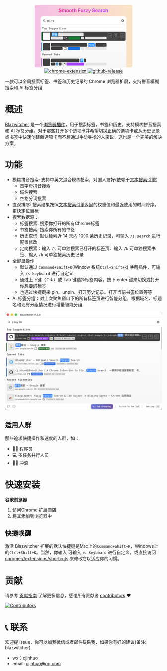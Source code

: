 <div align="center">
    <a href="#" target="_blank">
    <img src="./1.0-english-880x440-radius.png" alt="logo" height="200">
    </a>
</div>

<div align="center">
<a href="https://chromewebstore.google.com/detail/blazwitcher-fuzzy-pinyin/fjgablnemienkegdnbihhemebmmonihg" target="_blank">
<img src="https://img.shields.io/badge/chrome-extension?style=flat&label=extension&color=deepskyblue" alt="chrome-extension">
</a>
<a href="https://github.com/cjinhuo/blazwitcher/releases" target="_blank">
<img src="https://img.shields.io/github/v/release/cjinhuo/blazwitcher?style=flat&label=release&color=green" alt="github-release">
</a>
</div>

<p>一款可以全局搜索标签、书签和历史记录的 Chrome 浏览器扩展，支持拼音模糊搜索和 AI 标签分组</p>
</div>

# 概述
[Blazwitcher](https://blazwitcher.vercel.app/zh) 是一个[浏览器插件](https://chrome.google.com/webstore/detail/fjgablnemienkegdnbihhemebmmonihg)，用于搜索标签，书签和历史，支持模糊拼音搜索和 AI 标签分组。对于那些打开多个选项卡并希望切换正确的选项卡或从历史记录或书签中快速创建新选项卡而不想通过手动寻找的人来说，这也是一个完美的解决方案。

# 功能
- 模糊拼音搜索: 支持中英文混合模糊搜索，对国人友好(依赖于[文本搜索引擎](https://github.com/cjinhuo/text-search-engine))
  - 首字母拼音搜索
  - 域名搜索
  - 空格分词搜索
- 直观排序: 搜索结果按照[文本搜索引擎](https://github.com/cjinhuo/text-search-engine)返回的权重值和最近使用的时间降序，更快定位目标
- 搜索数据源：
  - 标签搜索: 搜索你打开的所有Chrome标签
  - 书签搜索: 搜索你所有的书签
  - 历史查询: 默认检索近 14 天内 1000 条历史记录，可输入 `/s search` 进行配置修改
  - 定向搜索：输入 `/t` 可单独搜索已打开的标签页、输入 `/b` 可单独搜索书签、输入 `/h` 可单独搜索历史记录
- 全键盘操作
  - 默认通过 `Command+Shift+K`(Window 系统`Ctrl+Shift+K`) 唤醒插件，可输入 `/s keyboard` 进行自定义
  - 通过上下键（↑↓）或 Tab 键选择标签内容，按下 enter 键来切换或打开你想要的标签
  - 也通过快捷键来 pin、unpin、打开历史记录、打开当前书签位置等等
- AI 标签分组：对上次聚焦窗口下的所有标签页进行智能分组，根据域名、标题名和现有分组情况进行增量智能分组

![landing](./landing.png)

## 适用人群
那些追求快捷操作和速度的人群，如：
- 🧑‍💻 程序员 
- 💻 多任务并行人员
- 🏄🏻 冲浪 


# 快速安装
**谷歌浏览器**
1.  访问[Chrome 扩展商店](https://chrome.google.com/webstore/detail/ᾋfjgablnemienkegdnbihhemebmmonihg)
2.  将其添加到浏览器中


## 快捷唤醒
激活 Blazwitcher 扩展的默认快捷键是Mac上的`Command+Shift+K`，Windows上的`Ctrl+Shift+K`。当然，你输入 可输入 `/s keyboard` 进行自定义，或直接访问 [chrome://extensions/shortcuts](chrome://extensions/shortcuts) 来修改它以适应你的习惯。


# 贡献
请参考 [贡献指南](./CONTRIBUTING.md) 了解更多信息，感谢所有贡献者 [contributors](https://github.com/cjinhuo/blazwitcher/graphs/contributors) ❤️

[![Contributors](https://contrib.rocks/image?repo=cjinhuo/blazwitcher)](https://github.com/cjinhuo/blazwitcher/graphs/contributors)


# 📞 联系
欢迎提 issue，你可以加我微信或者邮件联系我，如果你有好的建议(备注: blazwitcher)
* wx：cjinhuo
* email: cjinhuo@qq.com